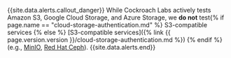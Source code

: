 {{site.data.alerts.callout_danger}}
While Cockroach Labs actively tests Amazon S3, Google Cloud Storage, and Azure Storage, we **do not** test{% if page.name == "cloud-storage-authentication.md" %} S3-compatible services {% else %} [S3-compatible services]({% link {{ page.version.version }}/cloud-storage-authentication.md %}) {% endif %} (e.g., [MinIO](https://min.io/), [Red Hat Ceph](https://docs.ceph.com/en/pacific/radosgw/s3/)).
{{site.data.alerts.end}}